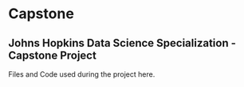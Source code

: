 Capstone
========

Johns Hopkins Data Science Specialization - Capstone Project
---

Files and Code used during the project here.
